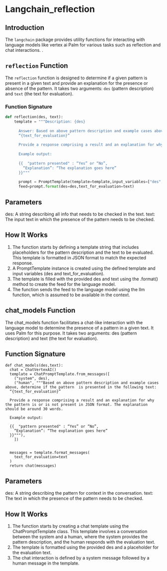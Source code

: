 # Langchain_reflection

## Introduction

The `langchain` package provides utility functions for interacting with language models like vertex ai Palm for various tasks such as reflection and chat interactions. .

## `reflection` Function

The `reflection` function is designed to determine if a given pattern is present in a given text and provide an explanation for the presence or absence of the pattern. It takes two arguments: `des` (pattern description) and `text` (the text for evaluation).

### Function Signature

```python
def reflection(des, text):
    template = """Description: {des}
    
      Answer: Based on above pattern description and example cases above, determine if the pattern  is presented in the following text: 
      “{text_for_evaluation}”
    
      Provide a response comprising a result and an explanation for why the pattern is or is not present in JSON format. The explanation should be around 30 words.
    
      Example output:
    
      {{  "pattern presented" : “Yes” or “No”,
        “Explanation”: “The explanation goes here”  
      }}"""
    
      prompt = PromptTemplate(template=template,input_variables=["des","text_for_evaluation"])
      feed=prompt.format(des=des,text_for_evaluation=text)
```


## Parameters
des: A string describing all info that needs to be checked in the text.
text: The input text in which the presence of the pattern needs to be checked.
## How It Works
1. The function starts by defining a template string that includes placeholders for the pattern description and the text to be evaluated. This template is formatted in JSON format to match the expected response.
2. A PromptTemplate instance is created using the defined template and input variables (des and text_for_evaluation).
3. The template is filled with the provided des and text using the .format() method to create the feed for the language model.
4. The function sends the feed to the language model using the llm function, which is assumed to be available in the context.

## chat_models Function
The chat_models function facilitates a chat-like interaction with the language model to determine the presence of a pattern in a given text. It uses Palm for this purpose. It takes two arguments: des (pattern description) and text (the text for evaluation).

## Function Signature
```
def chat_models(des,text):
  chat = ChatVertexAI()
  template = ChatPromptTemplate.from_messages([
    ("system", des),
    ("human", """Based on above pattern description and example cases above, determine if the pattern  is presented in the following text: 
  “{text_for_evaluation}”

  Provide a response comprising a result and an explanation for why the pattern is or is not present in JSON format. The explanation should be around 30 words.

  Example output:

  {{  "pattern presented" : “Yes” or “No”,
    “Explanation”: “The explanation goes here”  
  }}"""),
    ])


  messages = template.format_messages(
    text_for_evaluation=text
  )
  return chat(messages)
```

## Parameters
des: A string describing the pattern for context in the conversation.
text: The text in which the presence of the pattern needs to be checked.

## How It Works
1. The function starts by creating a chat template using the ChatPromptTemplate class. This template involves a conversation between the system and a human, where the system provides the pattern description, and the human responds with the evaluation text.
2. The template is formatted using the provided des and a placeholder for the evaluation text.
3. The chat interaction is defined by a system message followed by a human message in the template.
